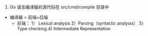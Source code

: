 1. Go 语言编译器的源代码在 src/cmd/compile 目录中
- 编译器 = 前端+后端
  - 前端：
    1） Lexical analysis 2）Parsing（syntactic analysis）
    3） Type checking    4) Intermediate Representation
    
